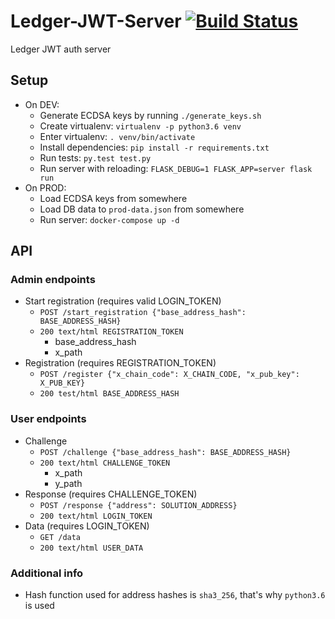 # Ledger-JWT-Server [![Build Status](https://travis-ci.org/Neufund/Ledger-JWT-Server.svg?branch=master)](https://travis-ci.org/Neufund/Ledger-JWT-Server)
Ledger JWT auth server

## Setup

* On DEV:
    * Generate ECDSA keys by running `./generate_keys.sh`
    * Create virtualenv: `virtualenv -p python3.6 venv`
    * Enter virtualenv: `. venv/bin/activate`
    * Install dependencies: `pip install -r requirements.txt`
    * Run tests: `py.test test.py`
    * Run server with reloading: `FLASK_DEBUG=1 FLASK_APP=server flask run`
* On PROD:
    * Load ECDSA keys from somewhere
    * Load DB data to `prod-data.json` from somewhere
    * Run server: `docker-compose up -d`

## API

### Admin endpoints

* Start registration (requires valid LOGIN_TOKEN)
    * `POST /start_registration {"base_address_hash": BASE_ADDRESS_HASH}`
    * `200 text/html REGISTRATION_TOKEN`
        * base_address_hash
        * x_path
* Registration (requires REGISTRATION_TOKEN)
    * `POST /register {"x_chain_code": X_CHAIN_CODE, "x_pub_key": X_PUB_KEY}`
    * `200 test/html BASE_ADDRESS_HASH`

### User endpoints

* Challenge
    * `POST /challenge {"base_address_hash": BASE_ADDRESS_HASH}`
    * `200 text/html CHALLENGE_TOKEN`
        * x_path
        * y_path
* Response (requires CHALLENGE_TOKEN)
    * `POST /response {"address": SOLUTION_ADDRESS}`
    * `200 text/html LOGIN_TOKEN`
* Data (requires LOGIN_TOKEN)
    * `GET /data`
    * `200 text/html USER_DATA`

### Additional info

* Hash function used for address hashes is `sha3_256`, that's why `python3.6` is used